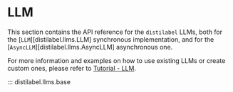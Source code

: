 # LLM

This section contains the API reference for the `distilabel` LLMs, both for the [`LLM`][distilabel.llms.LLM] synchronous implementation, and for the [`AsyncLLM`][distilabel.llms.AsyncLLM] asynchronous one.

For more information and examples on how to use existing LLMs or create custom ones, please refer to [Tutorial - LLM](../../sections/how_to_guides/basic/llm/index.md).

::: distilabel.llms.base
